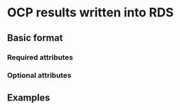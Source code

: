 # OCP results written into RDS

## Basic format

### Required attributes

### Optional attributes

## Examples

